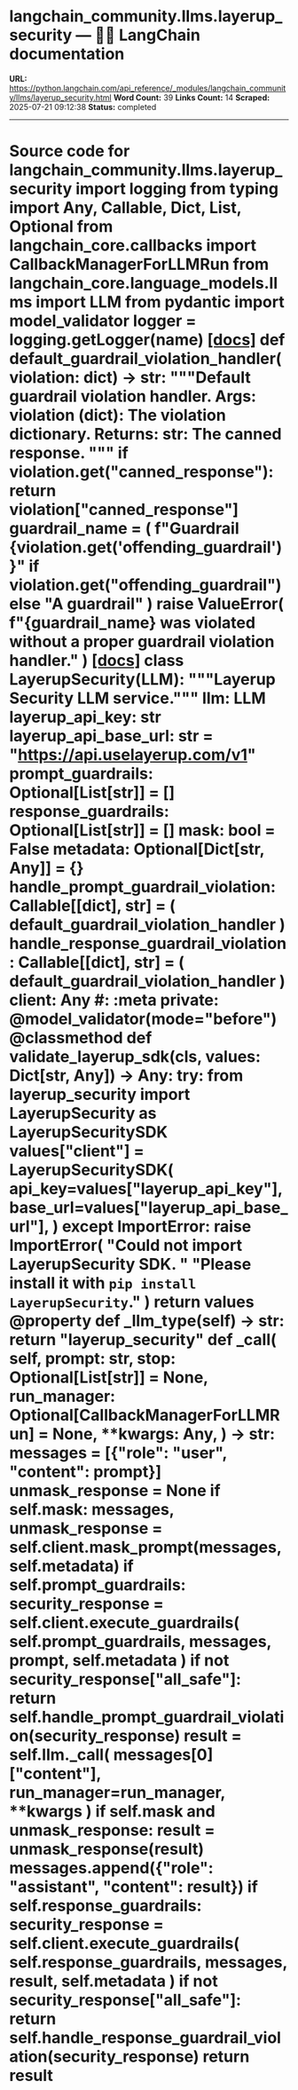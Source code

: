 # langchain_community.llms.layerup_security — 🦜🔗 LangChain  documentation

**URL:** https://python.langchain.com/api_reference/_modules/langchain_community/llms/layerup_security.html
**Word Count:** 39
**Links Count:** 14
**Scraped:** 2025-07-21 09:12:38
**Status:** completed

---

# Source code for langchain\_community.llms.layerup\_security               import logging     from typing import Any, Callable, Dict, List, Optional          from langchain_core.callbacks import CallbackManagerForLLMRun     from langchain_core.language_models.llms import LLM     from pydantic import model_validator          logger = logging.getLogger(__name__)                              [[docs]](https://python.langchain.com/api_reference/community/llms/langchain_community.llms.layerup_security.default_guardrail_violation_handler.html#langchain_community.llms.layerup_security.default_guardrail_violation_handler)     def default_guardrail_violation_handler(violation: dict) -> str:         """Default guardrail violation handler.              Args:             violation (dict): The violation dictionary.              Returns:             str: The canned response.         """         if violation.get("canned_response"):             return violation["canned_response"]         guardrail_name = (             f"Guardrail {violation.get('offending_guardrail')}"             if violation.get("offending_guardrail")             else "A guardrail"         )         raise ValueError(             f"{guardrail_name} was violated without a proper guardrail violation handler."         )                                             [[docs]](https://python.langchain.com/api_reference/community/llms/langchain_community.llms.layerup_security.LayerupSecurity.html#langchain_community.llms.layerup_security.LayerupSecurity)     class LayerupSecurity(LLM):         """Layerup Security LLM service."""              llm: LLM         layerup_api_key: str         layerup_api_base_url: str = "https://api.uselayerup.com/v1"         prompt_guardrails: Optional[List[str]] = []         response_guardrails: Optional[List[str]] = []         mask: bool = False         metadata: Optional[Dict[str, Any]] = {}         handle_prompt_guardrail_violation: Callable[[dict], str] = (             default_guardrail_violation_handler         )         handle_response_guardrail_violation: Callable[[dict], str] = (             default_guardrail_violation_handler         )         client: Any  #: :meta private:              @model_validator(mode="before")         @classmethod         def validate_layerup_sdk(cls, values: Dict[str, Any]) -> Any:             try:                 from layerup_security import LayerupSecurity as LayerupSecuritySDK                      values["client"] = LayerupSecuritySDK(                     api_key=values["layerup_api_key"],                     base_url=values["layerup_api_base_url"],                 )             except ImportError:                 raise ImportError(                     "Could not import LayerupSecurity SDK. "                     "Please install it with `pip install LayerupSecurity`."                 )             return values              @property         def _llm_type(self) -> str:             return "layerup_security"              def _call(             self,             prompt: str,             stop: Optional[List[str]] = None,             run_manager: Optional[CallbackManagerForLLMRun] = None,             **kwargs: Any,         ) -> str:             messages = [{"role": "user", "content": prompt}]             unmask_response = None                  if self.mask:                 messages, unmask_response = self.client.mask_prompt(messages, self.metadata)                  if self.prompt_guardrails:                 security_response = self.client.execute_guardrails(                     self.prompt_guardrails, messages, prompt, self.metadata                 )                 if not security_response["all_safe"]:                     return self.handle_prompt_guardrail_violation(security_response)                  result = self.llm._call(                 messages[0]["content"], run_manager=run_manager, **kwargs             )                  if self.mask and unmask_response:                 result = unmask_response(result)                  messages.append({"role": "assistant", "content": result})                  if self.response_guardrails:                 security_response = self.client.execute_guardrails(                     self.response_guardrails, messages, result, self.metadata                 )                 if not security_response["all_safe"]:                     return self.handle_response_guardrail_violation(security_response)                  return result